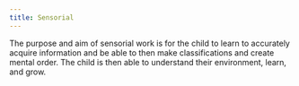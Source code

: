 ```yaml
---
title: Sensorial
---
```


The purpose and aim of sensorial work is for the child to learn to accurately acquire information and be able to then make classifications and create mental order.  The child is then able to understand their environment, learn, and grow.
